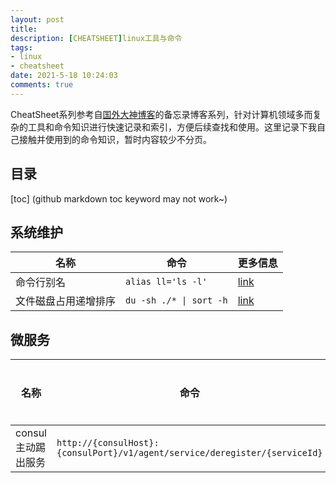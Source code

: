 ```yaml
---
layout: post
title: 
description: [CHEATSHEET]linux工具与命令
tags:
- linux
- cheatsheet
date: 2021-5-18 10:24:03
comments: true
---
```


CheatSheet系列参考自[国外大神博客](https://cheatsheet.dennyzhang.com/cheatsheet-leetcode-a4)的备忘录博客系列，针对计算机领域多而复杂的工具和命令知识进行快速记录和索引，方便后续查找和使用。这里记录下我自己接触并使用到的命令知识，暂时内容较少不分页。
## 目录
[toc]  (github markdown toc keyword may not work~)

## 系统维护
|名称|命令|更多信息|
|---|---|---|
|命令行别名|`alias ll='ls -l'`|[link](https://wangchujiang.com/linux-command/c/alias.html)|
|文件磁盘占用递增排序|`du -sh ./* \| sort -h`|[link](https://wangchujiang.com/linux-command/c/du.html)|

## 微服务 
|名称|命令|更多信息|
|---|---|---|
|consul主动踢出服务|`http://{consulHost}:{consulPort}/v1/agent/service/deregister/{serviceId}`||
